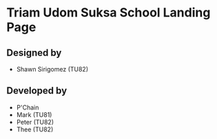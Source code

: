 # Triam Udom Suksa School Landing Page

## Designed by

- Shawn Sirigomez (TU82)

## Developed by

- P'Chain
- Mark (TU81)
- Peter (TU82)
- Thee (TU82)
